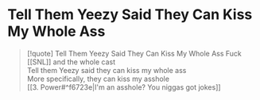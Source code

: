 # Tell Them Yeezy Said They Can Kiss My Whole Ass

> [!quote] Tell Them Yeezy Said They Can Kiss My Whole Ass
Fuck [[SNL]] and the whole cast  
Tell them Yeezy said they can kiss my whole ass  
More specifically, they can kiss my asshole  
[[3. Power#^f6723e|I'm an asshole? You niggas got jokes]]
